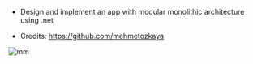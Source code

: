 * Design and implement an app with modular monolithic architecture using .net

* Credits: https://github.com/mehmetozkaya

![mm](https://github.com/user-attachments/assets/4e842b73-9ec5-4b95-81c4-f986c11edac7)

